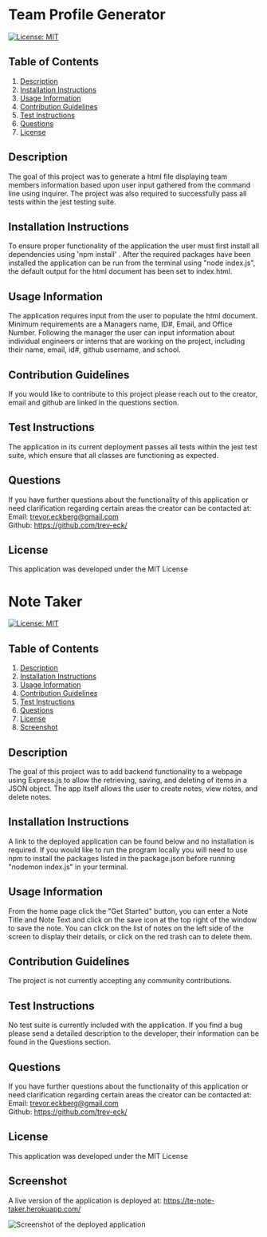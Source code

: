 # Team Profile Generator

[![License: MIT](https://img.shields.io/badge/License-MIT-yellow.svg)](https://opensource.org/licenses/MIT)

## Table of Contents
    
1. [Description](##description)
2. [Installation Instructions](##installation-instructions)
3. [Usage Information](##usage-information)
4. [Contribution Guidelines](##contribution-guidelines)
5. [Test Instructions](##test-instructions)
6. [Questions](##questions)
7. [License](##license)
    
    
    
## Description
The goal of this project was to generate a html file displaying team members information based upon user input gathered from the command line using inquirer. The project was also required to successfully pass all tests within the jest testing suite.
    
## Installation Instructions
To ensure proper functionality of the application the user must first install all dependencies using 'npm install' . After the required packages have been installed the application can be run from the terminal using "node index.js", the default output for the html document has been set to index.html.
    
## Usage Information
The application requires input from the user to populate the html document. Minimum requirements are a Managers name, ID#, Email, and Office Number. Following the manager the user can input information about individual engineers or interns that are working on the project, including their name, email, id#, github username, and school.
    
## Contribution Guidelines
If you would like to contribute to this project please reach out to the creator, email and github are linked in the questions section.
    
## Test Instructions
The application in its current deployment passes all tests within the jest test suite, which ensure that all classes are functioning as expected.
    
## Questions
If you have further questions about the functionality of this application or need clarification regarding certain areas the creator can be contacted at:<br>
Email: trevor.eckberg@gmail.com <br>
Github: https://github.com/trev-eck/
    
## License
This application was developed under the MIT License
    
# Note Taker

[![License: MIT](https://img.shields.io/badge/License-MIT-yellow.svg)](https://opensource.org/licenses/MIT)

## Table of Contents
    
1. [Description](##description)
2. [Installation Instructions](##installation-instructions)
3. [Usage Information](##usage-information)
4. [Contribution Guidelines](##contribution-guidelines)
5. [Test Instructions](##test-instructions)
6. [Questions](##questions)
7. [License](##license)
8. [Screenshot](##screenshot)
    
    
## Description
The goal of this project was to add backend functionality to a webpage using Express.js to allow the retrieving, saving, and deleting of items in a JSON object. The app itself allows the user to create notes, view notes, and delete notes.
    
## Installation Instructions
A link to the deployed application can be found below and no installation is required. If you would like to run the program locally you will need to use npm to install the packages listed in the package.json before running "nodemon index.js" in your terminal.
    
## Usage Information
From the home page click the "Get Started" button, you can enter a Note Title and Note Text and click on the save icon at the top right of the window to save the note. You can click on the list of notes on the left side of the screen to display their details, or click on the red trash can to delete them.
    
## Contribution Guidelines
The project is not currently accepting any community contributions.
    
## Test Instructions
No test suite is currently included with the application. If you find a bug please send a detailed description to the developer, their information can be found in the Questions section.
    
## Questions
If you have further questions about the functionality of this application or need clarification regarding certain areas the creator can be contacted at:<br>
Email: trevor.eckberg@gmail.com <br>
Github: https://github.com/trev-eck/
    
## License
This application was developed under the MIT License

## Screenshot
A live version of the application is deployed at: https://te-note-taker.herokuapp.com/

![Screenshot of the deployed application](.\public\assets\images\screenshot.png)
